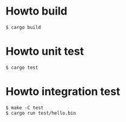 # Howto build

```
$ cargo build
```


# Howto unit test

```
$ cargo test
```

# Howto integration test

```
$ make -C test
$ cargo run test/hello.bin
```
